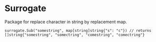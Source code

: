 # Surrogate

Package for replace character in string by replacement map.

```surrogate.Sub("somestring", map[string]string{"s": "c"}) // returns []string{"somestring", "somectring", "comestring", "comectring"}```